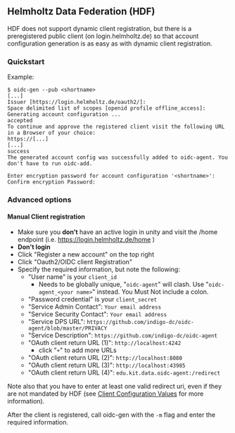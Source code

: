 ## Helmholtz Data Federation (HDF)
HDF does not support dynamic client registration, but there is a
preregistered public client (on login.helmholtz.de) so that account configuration generation is as easy
as with dynamic client registration.

### Quickstart
Example:
```
$ oidc-gen --pub <shortname>
[...]
Issuer [https://login.helmholtz.de/oauth2/]: 
Space delimited list of scopes [openid profile offline_access]: 
Generating account configuration ...
accepted
To continue and approve the registered client visit the following URL in a Browser of your choice:
https://[...]
[...]
success
The generated account config was successfully added to oidc-agent. You don't have to run oidc-add.

Enter encryption password for account configuration '<shortname>': 
Confirm encryption Password: 
```

### Advanced options

#### Manual Client registration
- Make sure you **don’t** have an active login in unity and visit the /home endpoint (i.e. https://login.helmholtz.de/home )
- **Don't login**
- Click "Register a new account" on the top right
- Click "Oauth2/OIDC client Registration"
- Specify the required information, but note the following:
    - "User name" is your `client_id`
      - Needs to be globally unique, "`oidc-agent`" will clash. Use
          "`oidc-agent_<your name>`" instead. You Must Not include a colon.
    - "Password credential" is your `client_secret`
    - "Service Admin Contact": `Your email address`
    - "Service Security Contact": `Your email address`
    - "Service DPS URL": `https://github.com/indigo-dc/oidc-agent/blob/master/PRIVACY`
    - "Service Description": `https://github.com/indigo-dc/oidc-agent`
    - "OAuth client return URL (1)": `http://localhost:4242`
        - click "`+`" to add more URLs
    - "OAuth client return URL (2)": `http://localhost:8080`
    - "OAuth client return URL (3)": `http://localhost:43985`
    - "OAuth client return URL (4)": `edu.kit.data.oidc-agent:/redirect`

Note also that you have to enter at least one valid redirect uri, even if they
are not mandated by HDF (see [Client Configuration
Values](client-configuration-values.md#redirect-uri) for
more information).

After the client is registered, call oidc-gen with the `-m` flag and enter the
required information. 



